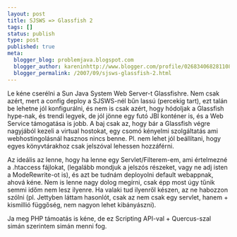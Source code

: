 ```yaml
---
layout: post
title: SJSWS => Glassfish 2
tags: []
status: publish
type: post
published: true
meta:
  blogger_blog: problemjava.blogspot.com
  blogger_author: kareninhttp://www.blogger.com/profile/02683406828110839343noreply@blogger.com
  blogger_permalink: /2007/09/sjsws-glassfish-2.html
---
```

Le kéne cserélni a Sun Java System Web Server-t Glassfishre. Nem csak azért,
mert a config deploy a SJSWS-nél bűn lassú (percekig tart), ezt talán be
lehetne jól konfigurálni, és nem is csak azért, hogy hódoljak a Glassfish
hype-nak, és trendi legyek, de jól jönne egy futó JBI konténer is, és a Web
Service támogatása is jobb. A baj csak az, hogy bár a Glassfish végre
nagyjából kezeli a virtual hostokat, egy csomó kényelmi szolgáltatás ami
webhostingolásnál hasznos nincs benne. Pl. nem lehet jól beállítani, hogy
egyes könyvtárakhoz csak jelszóval lehessen hozzáférni.

  
Az ideális az lenne, hogy ha lenne egy Servlet/Filterem-em, ami értelmezné a
.htaccess fájlokat, (legalább mondjuk a jelszós részeket, vagy ne adj isten a
ModeRewrite-ot is), és azt be tudnám deployolni default webappnak, ahová kéne.
Nem is lenne nagy dolog megírni, csak épp most úgy tűnik semmi időm nem lesz
ilyenre. Ha valaki tud ilyenről készen, az ne habozzon szólni (pl. Jettyben
láttam hasonlót, csak az nem csak egy servlet, hanem + kismillió függőség, nem
nagyon lehet kibányászni).

  
Ja meg PHP támoatás is kéne, de ez Scripting API-val + Quercus-szal simán
szerintem simán menni fog.

